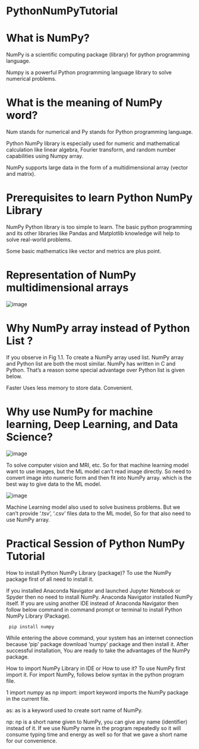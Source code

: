 # PythonNumPyTutorial

# What is NumPy?

NumPy is a scientific computing package (library) for python programming language.

Numpy is a powerful Python programming language library to solve numerical problems.

# What is the meaning of NumPy word?

Num stands for numerical and Py stands for Python programming language.

Python NumPy library is especially used for numeric and mathematical calculation like linear algebra, Fourier transform, and random number capabilities using Numpy array.

NumPy supports large data in the form of a multidimensional array (vector and matrix).

# Prerequisites to learn Python NumPy Library
NumPy Python library is too simple to learn. The basic python programming and its other libraries like Pandas and Matplotlib knowledge will help to solve real-world problems.

Some basic mathematics like vector and metrics are plus point.

# Representation of NumPy multidimensional arrays

![image](https://github.com/user-attachments/assets/835ab9eb-d1d2-4ae8-bb64-c51d5997cf93)


# Why NumPy array instead of Python List ?
If you observe in Fig 1.1. To create a NumPy array used list. NumPy array and Python list are both the most similar. NumPy has written in C and Python. That’s a reason some special advantage over Python list is given below.

Faster
Uses less memory to store data.
Convenient.


# Why use NumPy for machine learning, Deep Learning, and Data Science?

![image](https://github.com/user-attachments/assets/e3262114-e505-4fc6-8dc0-da4fef05a68f)


To solve computer vision and MRI, etc. So for that machine learning model want to use images, but the ML model can’t read image directly. So need to convert image into numeric form and then fit into NumPy array. which is the best way to give data to the ML model.

![image](https://github.com/user-attachments/assets/8c405db7-c600-41ac-8815-eb12f0047116)


Machine Learning model also used to solve business problems. But we can’t provide ‘.tsv’, ‘.csv’ files data to the ML model, So for that also need to use NumPy array.


# Practical Session of Python NumPy Tutorial

How to install Python NumPy Library (package)?
To use the NumPy package first of all need to install it.

If you installed Anaconda Navigator and launched Jupyter Notebook or Spyder then no need to install NumPy. Anaconda Navigator installed NumPy itself. If you are using another IDE instead of Anaconda Navigator then follow below command in command prompt or terminal to install Python NumPy Library (Package).


<code> pip install numpy </code>


While entering the above command, your system has an internet connection because ‘pip’ package download ‘numpy’ package and then install it. After successful installation, You are ready to take the advantages of the NumPy package.

How to import NumPy Library in IDE or How to use it?
To use NumPy first import it. For import NumPy, follows below syntax in the python program file.

1
import numpy as np
import: import keyword imports the NumPy package in the current file.

as:  as is a keyword used to create sort name of NumPy.

np: np is a short name given to NumPy, you can give any name (identifier) instead of it. If we use NumPy name in the program repeatedly so it will consume typing time and energy as well so for that we gave a short name for our convenience.
